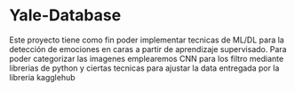 # Yale-Database
Este proyecto tiene como fin poder implementar tecnicas de ML/DL para la detección de emociones en caras a partir de aprendizaje supervisado.
Para poder categorizar las imagenes emplearemos CNN para los filtro mediante librerias de python y ciertas tecnicas para ajustar la data entregada por la libreria kagglehub 
